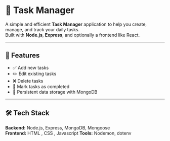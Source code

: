 # 📝 Task Manager

A simple and efficient **Task Manager** application to help you create, manage, and track your daily tasks.  
Built with **Node.js**, **Express**, and optionally a frontend like React.

---

## 🚀 Features
- ✅ Add new tasks
- ✏️ Edit existing tasks
- ❌ Delete tasks
- 📅 Mark tasks as completed
- 💾 Persistent data storage with MongoDB

---

## 🛠 Tech Stack
**Backend:** Node.js, Express, MongoDB, Mongoose  
**Frontend:** HTML , CSS , Javascript 
**Tools:** Nodemon, dotenv


